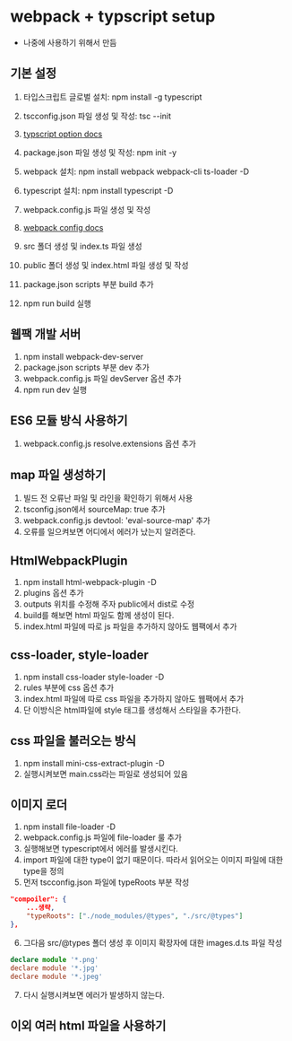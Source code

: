 # webpack + typscript setup
- 나중에 사용하기 위해서 만듬  
    
## 기본 설정
1. 타입스크립트 글로벌 설치: npm install -g typescript

2. tscconfig.json 파일 생성 및 작성: tsc --init
3. [typscript option docs](https://www.typescriptlang.org/tsconfig) 

4. package.json 파일 생성 및 작성: npm init -y
5. webpack 설치: npm install webpack webpack-cli ts-loader -D
6. typescript 설치: npm install typescript -D
7. webpack.config.js 파일 생성 및 작성
8. [webpack config docs](https://webpack.js.org/configuration/)

9. src 폴더 생성 및 index.ts 파일 생성
10. public 폴더 생성 및 index.html 파일 생성 및 작성
11. package.json scripts 부분 build 추가
12. npm run build 실행
    

## 웹팩 개발 서버
1. npm install webpack-dev-server
2. package.json scripts 부분 dev 추가
3. webpack.config.js 파일 devServer 옵션 추가
4. npm run dev 실행
    
## ES6 모듈 방식 사용하기
1. webpack.config.js resolve.extensions 옵션 추가
      
## map 파일 생성하기
1. 빌드 전 오류난 파일 및 라인을 확인하기 위해서 사용
2. tsconfig.json에서 sourceMap: true 추가
3. webpack.config.js devtool: 'eval-source-map' 추가
4. 오류를 일으켜보면 어디에서 에러가 났는지 알려준다.
    
## HtmlWebpackPlugin
1. npm install html-webpack-plugin -D
2. plugins 옵션 추가
3. outputs 위치를 수정해 주자 public에서 dist로 수정
4. build를 해보면 html 파일도 함께 생성이 된다.
5. index.html 파일에 따로 js 파일을 추가하지 않아도 웹팩에서 추가
    
## css-loader, style-loader
1. npm install css-loader style-loader -D
2. rules 부분에 css 옵션 추가
3. index.html 파일에 따로 css 파일을 추가하지 않아도 웹팩에서 추가
4. 단 이방식은 html파일에 style 태그를 생성해서 스타일을 추가한다.
    
## css 파일을 불러오는 방식
1. npm install mini-css-extract-plugin -D
2. 실행시켜보면 main.css라는 파일로 생성되어 있음
    
## 이미지 로더
1. npm install file-loader -D
2. webpack.config.js 파일에 file-loader 룰 추가
3. 실행해보면 typescript에서 에러를 발생시킨다.
4. import 파일에 대한 type이 없기 때문이다. 따라서 읽어오는 이미지 파일에 대한 type을 정의
5. 먼저 tscconfig.json 파일에 typeRoots 부분 작성
```json
"compoiler": {
    ...생략,
    "typeRoots": ["./node_modules/@types", "./src/@types"]
},
```
6. 그다음 src/@types 폴더 생성 후 이미지 확장자에 대한 images.d.ts 파일 작성
```ts
declare module '*.png'
declare module '*.jpg'
declare module '*.jpeg'
```
7. 다시 실행시켜보면 에러가 발생하지 않는다.
    
## 이외 여러 html 파일을 사용하기
   